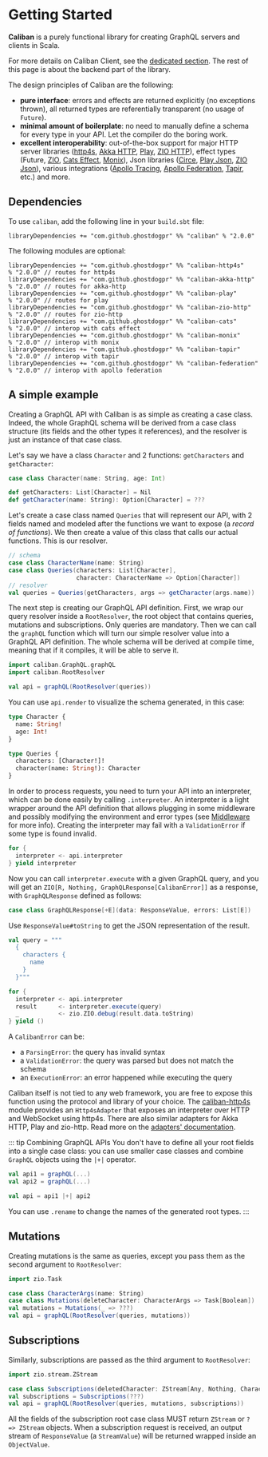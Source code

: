 # Getting Started

**Caliban** is a purely functional library for creating GraphQL servers and clients in Scala.

For more details on Caliban Client, see the [dedicated section](client.md). The rest of this page is about the backend part of the library.

The design principles of Caliban are the following:

- **pure interface**: errors and effects are returned explicitly (no exceptions thrown), all returned types are referentially transparent (no usage of `Future`).
- **minimal amount of boilerplate**: no need to manually define a schema for every type in your API. Let the compiler do the boring work.
- **excellent interoperability**: out-of-the-box support for major HTTP server libraries ([http4s](https://http4s.org/), [Akka HTTP](https://doc.akka.io/docs/akka-http/current/index.html), [Play](https://www.playframework.com/), [ZIO HTTP](https://github.com/dream11/zio-http)), effect types (Future, [ZIO](https://zio.dev/), [Cats Effect](https://typelevel.org/cats-effect/), [Monix](https://monix.io/)), Json libraries ([Circe](https://circe.github.io/circe/), [Play Json](https://github.com/playframework/play-json), [ZIO Json](https://github.com/zio/zio-json)), various integrations ([Apollo Tracing](https://github.com/apollographql/apollo-tracing), [Apollo Federation](https://www.apollographql.com/docs/federation/), [Tapir](https://tapir.softwaremill.com/en/latest/), etc.) and more.

## Dependencies

To use `caliban`, add the following line in your `build.sbt` file:

```
libraryDependencies += "com.github.ghostdogpr" %% "caliban" % "2.0.0"
```

The following modules are optional:

```
libraryDependencies += "com.github.ghostdogpr" %% "caliban-http4s"     % "2.0.0" // routes for http4s
libraryDependencies += "com.github.ghostdogpr" %% "caliban-akka-http"  % "2.0.0" // routes for akka-http
libraryDependencies += "com.github.ghostdogpr" %% "caliban-play"       % "2.0.0" // routes for play
libraryDependencies += "com.github.ghostdogpr" %% "caliban-zio-http"   % "2.0.0" // routes for zio-http
libraryDependencies += "com.github.ghostdogpr" %% "caliban-cats"       % "2.0.0" // interop with cats effect
libraryDependencies += "com.github.ghostdogpr" %% "caliban-monix"      % "2.0.0" // interop with monix
libraryDependencies += "com.github.ghostdogpr" %% "caliban-tapir"      % "2.0.0" // interop with tapir
libraryDependencies += "com.github.ghostdogpr" %% "caliban-federation" % "2.0.0" // interop with apollo federation
```

## A simple example

Creating a GraphQL API with Caliban is as simple as creating a case class. Indeed, the whole GraphQL schema will be derived from a case class structure (its fields and the other types it references), and the resolver is just an instance of that case class.

Let's say we have a class `Character` and 2 functions: `getCharacters` and `getCharacter`:

```scala mdoc:silent
case class Character(name: String, age: Int)

def getCharacters: List[Character] = Nil
def getCharacter(name: String): Option[Character] = ???
```

Let's create a case class named `Queries` that will represent our API, with 2 fields named and modeled after the functions we want to expose (a _record of functions_). We then create a value of this class that calls our actual functions. This is our resolver.

```scala mdoc:silent
// schema
case class CharacterName(name: String)
case class Queries(characters: List[Character],
                   character: CharacterName => Option[Character])
// resolver
val queries = Queries(getCharacters, args => getCharacter(args.name))
```

The next step is creating our GraphQL API definition. First, we wrap our query resolver inside a `RootResolver`, the root object that contains queries, mutations and subscriptions. Only queries are mandatory.
Then we can call the `graphQL` function which will turn our simple resolver value into a GraphQL API definition.
The whole schema will be derived at compile time, meaning that if it compiles, it will be able to serve it.

```scala mdoc:silent
import caliban.GraphQL.graphQL
import caliban.RootResolver

val api = graphQL(RootResolver(queries))
```

You can use `api.render` to visualize the schema generated, in this case:

```graphql
type Character {
  name: String!
  age: Int!
}

type Queries {
  characters: [Character!]!
  character(name: String!): Character
}
```

In order to process requests, you need to turn your API into an interpreter, which can be done easily by calling `.interpreter`.
An interpreter is a light wrapper around the API definition that allows plugging in some middleware and possibly modifying the environment and error types (see [Middleware](middleware.md) for more info).
Creating the interpreter may fail with a `ValidationError` if some type is found invalid.

```scala mdoc:silent
for {
  interpreter <- api.interpreter
} yield interpreter
```

Now you can call `interpreter.execute` with a given GraphQL query, and you will get an `ZIO[R, Nothing, GraphQLResponse[CalibanError]]` as a response, with `GraphQLResponse` defined as follows:

```scala
case class GraphQLResponse[+E](data: ResponseValue, errors: List[E])
```

Use `ResponseValue#toString` to get the JSON representation of the result.

```scala mdoc:silent
val query = """
  {
    characters {
      name
    }
  }"""

for {
  interpreter <- api.interpreter
  result      <- interpreter.execute(query)
  _           <- zio.ZIO.debug(result.data.toString)
} yield ()
```

A `CalibanError` can be:

- a `ParsingError`: the query has invalid syntax
- a `ValidationError`: the query was parsed but does not match the schema
- an `ExecutionError`: an error happened while executing the query

Caliban itself is not tied to any web framework, you are free to expose this function using the protocol and library of your choice.
The [caliban-http4s](https://github.com/ghostdogpr/caliban/tree/master/adapters/http4s) module provides an `Http4sAdapter` that exposes an interpreter over HTTP and WebSocket using http4s. There are also similar adapters for Akka HTTP, Play and zio-http.
Read more on the [adapters' documentation](adapters.md).

::: tip Combining GraphQL APIs
You don't have to define all your root fields into a single case class: you can use smaller case classes and combine `GraphQL` objects using the `|+|` operator.

```scala
val api1 = graphQL(...)
val api2 = graphQL(...)

val api = api1 |+| api2
```

You can use `.rename` to change the names of the generated root types.
:::

## Mutations

Creating mutations is the same as queries, except you pass them as the second argument to `RootResolver`:

```scala mdoc:nest:silent
import zio.Task

case class CharacterArgs(name: String)
case class Mutations(deleteCharacter: CharacterArgs => Task[Boolean])
val mutations = Mutations(_ => ???)
val api = graphQL(RootResolver(queries, mutations))
```

## Subscriptions

Similarly, subscriptions are passed as the third argument to `RootResolver`:

```scala mdoc:compile-only
import zio.stream.ZStream

case class Subscriptions(deletedCharacter: ZStream[Any, Nothing, Character])
val subscriptions = Subscriptions(???)
val api = graphQL(RootResolver(queries, mutations, subscriptions))
```

All the fields of the subscription root case class MUST return `ZStream` or `? => ZStream` objects. When a subscription request is received, an output stream of `ResponseValue` (a `StreamValue`) will be returned wrapped inside an `ObjectValue`.

